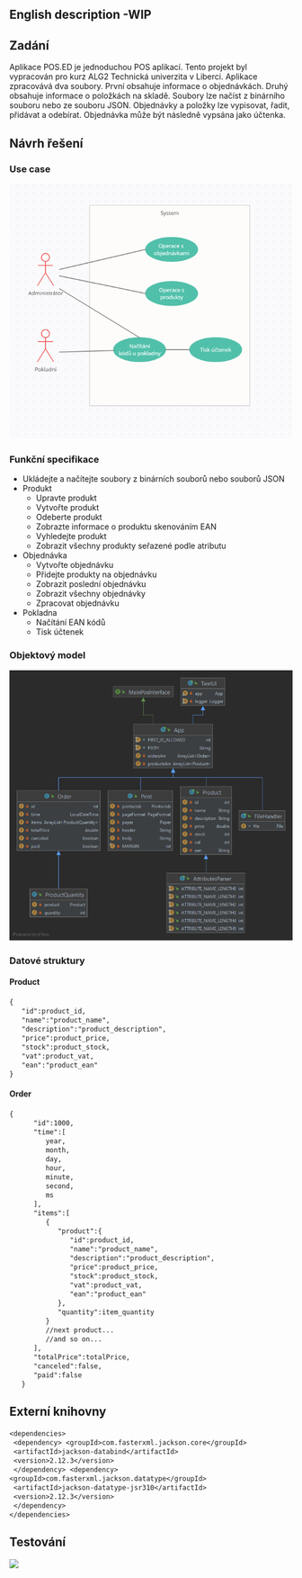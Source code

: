 ## English description -WIP

## Zadání

Aplikace POS.ED je jednoduchou POS aplikací. Tento projekt byl vypracován pro kurz ALG2 Technická univerzita v Liberci. Aplikace zpracovává dva soubory. První obsahuje informace o objednávkách. Druhý obsahuje informace o položkách na skladě. Soubory lze načíst z binárního souboru nebo ze souboru JSON. Objednávky a položky lze vypisovat, řadit, přidávat a odebírat. Objednávka může být následně vypsána jako účtenka.

## Návrh řešení

### Use case 
![](./img/useCZ.png)

### Funkční specifikace

- Ukládejte a načítejte soubory z binárních souborů nebo souborů JSON
- Produkt
	- Upravte produkt
	- Vytvořte produkt
	- Odeberte produkt
	- Zobrazte informace o produktu skenováním EAN
	- Vyhledejte produkt
	- Zobrazit všechny produkty seřazené podle atributu
 - Objednávka
	 - Vytvořte objednávku 
	 - Přidejte produkty na objednávku
	 - Zobrazit poslední objednávku 
	 - Zobrazit všechny objednávky 
	 - Zpracovat objednávku
- Pokladna
	- Načítání EAN kódů
	- Tisk účtenek 

### Objektový model
![](./img/model.png)

### Datové struktury
#### Product
	{
	   "id":product_id,
	   "name":"product_name",
	   "description":"product_description",
	   "price":product_price,
	   "stock":product_stock,
	   "vat":product_vat,
	   "ean":"product_ean"
	}
#### Order
 

    {
          "id":1000,
          "time":[
             year,
             month,
             day,
             hour,
             minute,
             second,
             ms
          ],
          "items":[
             {
                "product":{
                   "id":product_id,
				   "name":"product_name",
				   "description":"product_description",
				   "price":product_price,
				   "stock":product_stock,
				   "vat":product_vat,
				   "ean":"product_ean"
                },
                "quantity":item_quantity
             }
             //next product...
             //and so on...
          ],
          "totalPrice":totalPrice,
          "canceled":false,
          "paid":false
       }

## Externí knihovny

    <dependencies>  
     <dependency> <groupId>com.fasterxml.jackson.core</groupId>  
     <artifactId>jackson-databind</artifactId>  
     <version>2.12.3</version>  
     </dependency> <dependency> <groupId>com.fasterxml.jackson.datatype</groupId>  
     <artifactId>jackson-datatype-jsr310</artifactId>  
     <version>2.12.3</version>  
     </dependency>  
    </dependencies>

## Testování
![](./img/test)
